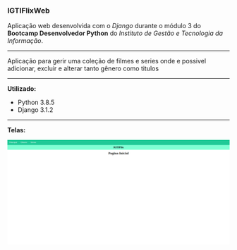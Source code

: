 ### **IGTIFlixWeb**

Aplicação web desenvolvida com o *Django*  durante o módulo 3 do **Bootcamp Desenvolvedor Python** do *Instituto de Gestão e Tecnologia da Informação*.


------------

Aplicação para gerir uma coleção de filmes e series onde e possivel adicionar, excluir e alterar tanto gênero como titulos

------------

**Utilizado:**
- Python 3.8.5
- Django 3.1.2

------------

**Telas:**

![Pagina Inicial](https://github.com/juniorjrml/IGTIFlixWeb/blob/master/igtiflix_screens/Captura%20de%20tela%20de%202020-12-17%2017-28-04.png)
